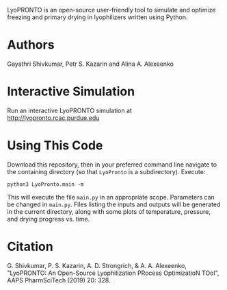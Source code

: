 
LyoPRONTO is an open-source user-friendly tool to simulate and optimize freezing and primary drying in lyophilizers written using Python.

# Authors
Gayathri Shivkumar, Petr S. Kazarin and Alina A. Alexeenko

# Interactive Simulation
Run an interactive LyoPRONTO simulation at http://lyopronto.rcac.purdue.edu 

# Using This Code
Download this repository, then in your preferred command line navigate to the containing directory (so that `LyoPronto` is a subdirectory).
Execute:
```
python3 LyoPronto.main -m
```
This will execute the file `main.py` in an appropriate scope. Parameters can be changed in `main.py`. Files listing the inputs and outputs will be generated in the current directory, along with some plots of temperature, pressure, and drying progress vs. time.

# Citation
G. Shivkumar, P. S. Kazarin, A. D. Strongrich, & A. A. Alexeenko, "LyoPRONTO: An Open-Source Lyophilization PRocess OptimizatioN TOol",  AAPS PharmSciTech (2019) 20: 328. 

